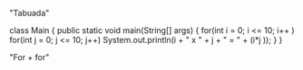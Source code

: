 "Tabuada"

class Main {
  public static void main(String[] args) {
    for(int i = 0; i <= 10; i++ )
      for(int j = 0; j <= 10; j++)
        System.out.println(i + " x " + j + " = " + (i*j ));
  }
}

"For + for"